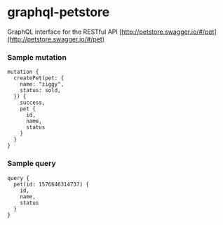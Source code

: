 # graphql-petstore

GraphQL interface for the RESTful API [http://petstore.swagger.io/#/pet](http://petstore.swagger.io/#/pet)

### Sample mutation

```gql
mutation {
  createPet(pet: {
    name: "ziggy",
    status: sold,
  }) {
    success,
    pet {
      id,
      name,
      status
    }
  }
}
```

### Sample query

```gql
query {
  pet(id: 1576646314737) {
    id,
    name,
    status
  }
}
```
